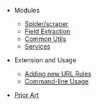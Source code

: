- Modules
  - [Spider/scraper](spiderscraper.md)
  - [Field Extraction](field-extraction.md)
  - [Common Utils](common-utils.md)
  - [Services](service-installation.md)
- Extension and Usage
  - [Adding new URL Rules](adding-a-url-specific-rule.md)
  - [Command-line Usage](command-line-usage.md)

- [Prior Art](prior-art.md)

